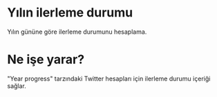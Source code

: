 # Yılın ilerleme durumu

Yılın gününe göre ilerleme durumunu hesaplama.

# Ne işe yarar?
"Year progress" tarzındaki Twitter hesapları için ilerleme durumu içeriği sağlar.
